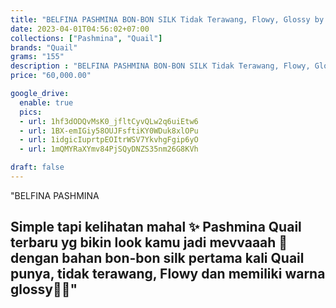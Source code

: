 ```yaml
---
title: "BELFINA PASHMINA BON-BON SILK Tidak Terawang, Flowy, Glossy by Quail Hijab"
date: 2023-04-01T04:56:02+07:00
collections: ["Pashmina", "Quail"]
brands: "Quail"
grams: "155"
description : "BELFINA PASHMINA BON-BON SILK Tidak Terawang, Flowy, Glossy by Quail Hijab"
price: "60,000.00"

google_drive:
  enable: true
  pics:
  - url: 1hf3dODQvMsK0_jfltCyvQLw2q6uiEtw6
  - url: 1BX-emIGiy58OUJFsftiKY0WDuk8xlOPu
  - url: 1idgicIuprtpEOItrWSV7YkvhgFgip6yO
  - url: 1mQMYRaXYmv84PjSQyDNZS35nm26G8KVh

draft: false
---
```


"BELFINA PASHMINA

Simple tapi kelihatan mahal ✨
Pashmina Quail terbaru yg bikin look kamu jadi mevvaaah 🥰 dengan bahan bon-bon silk pertama kali Quail punya, tidak terawang, Flowy dan memiliki warna glossy👌🏻"
---    
 
